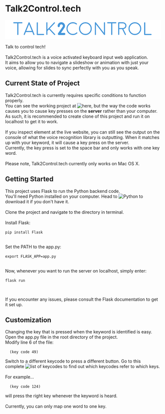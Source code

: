 # Talk2Control.tech

![alt icon](https://raw.githubusercontent.com/WilliamLQin/talk2control/master/static/t2c.png)

Talk to control tech!
<br>
<br>
Talk2Control.tech is a voice activated keyboard input web application. <br>
It aims to allow you to navigate a slideshow or animation with just your voice, allowing for slides to sync perfectly with you as you speak. <br>

## Current State of Project

Talk2Control.tech is currently requires specific conditions to function properly. <br>
You can see the working project at ![here](https://talk2control.tech), but the way the code works causes you to cause key presses on the <strong>server</strong> rather than your computer. <br>
As such, it is recommended to create clone of this project and run it on localhost to get it to work. <br>
<br>
If you inspect element at the live website, you can still see the output on the console of what the voice recognition library is outputting. When it matches up with your keyword, it will cause a key press on the server. <br>
Currently, the key press is set to the space bar and only works with one key word. <br>
<br>
Please note, Talk2Control.tech currently only works on Mac OS X. <br>

## Getting Started

This project uses Flask to run the Python backend code. <br>
You'll need Python installed on your computer. Head to ![Python](https://www.python.org/downloads/) to download it if you don't have it. <br>
<br>
Clone the project and navigate to the directory in terminal. <br>
<br>
Install Flask:

```
pip install Flask
```

<br>
Set the PATH to the app.py:

```
export FLASK_APP=app.py
```

<br>
Now, whenever you want to run the server on localhost, simply enter:

```
flask run
```

<br>

If you encounter any issues, please consult the Flask documentation to get it set up. <br>

## Customization

Changing the key that is pressed when the keyword is identified is easy. <br>
Open the app.py file in the root directory of the project. <br>
Modify line 6 of the file:

```
  (key code 49)
```

Switch to a different keycode to press a different button. Go to this complete ![list](http://eastmanreference.com/complete-list-of-applescript-key-codes/) of keycodes to find out which keycodes refer to which keys. <br>
<br>
For example...

```
  (key code 124)
```

will press the right key whenever the keyword is heard.<br>
<br>
Currently, you can only map one word to one key.
